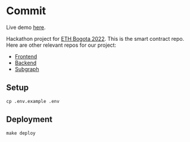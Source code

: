 # Commit

Live demo [here](https://pre-commit-frontend.vercel.app/home).

Hackathon project for [ETH Bogota 2022](https://ethglobal.com/showcase/commit-mx3ch). This is the smart contract repo. Here are other relevant repos for our project:
 - [Frontend](https://github.com/ibremseth/modular-micro-loans-frontend)
 - [Backend](https://github.com/gustavoguimaraes/backend-modular-microloan)
 - [Subgraph](https://github.com/gustavoguimaraes/modular-microloans-subgraph)

## Setup

`cp .env.example .env`

## Deployment

`make deploy`
